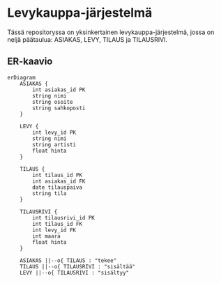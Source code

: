 # Levykauppa-järjestelmä

Tässä repositoryssa on yksinkertainen levykauppa-järjestelmä, jossa on neljä päätaulua: ASIAKAS, LEVY, TILAUS ja TILAUSRIVI.

## ER-kaavio

```mermaid
erDiagram
    ASIAKAS {
        int asiakas_id PK
        string nimi
        string osoite
        string sahkoposti
    }

    LEVY {
        int levy_id PK
        string nimi
        string artisti
        float hinta
    }

    TILAUS {
        int tilaus_id PK
        int asiakas_id FK
        date tilauspaiva
        string tila
    }

    TILAUSRIVI {
        int tilausrivi_id PK
        int tilaus_id FK
        int levy_id FK
        int maara
        float hinta
    }

    ASIAKAS ||--o{ TILAUS : "tekee"
    TILAUS ||--o{ TILAUSRIVI : "sisältää"
    LEVY ||--o{ TILAUSRIVI : "sisältyy"
